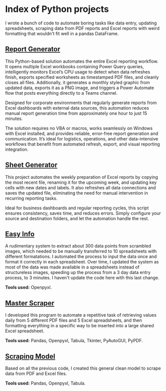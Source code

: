 # Index of Python projects
I wrote a bunch of code to automate boring tasks like data entry, updating spreadsheets, scraping data from PDF reports and Excel reports with weird formatting that wouldn't fit well in a pandas DataFrame. 

## [Report Generator](https://github.com/campos-Allan/report_generator) 
This Python-based solution automates the entire Excel reporting workflow. It opens multiple Excel workbooks containing Power Query queries, intelligently monitors Excel’s CPU usage to detect when data refreshes finish, exports specified worksheets as timestamped PDF files, and cleanly closes all files. Additionally, it generates a monthly styled graphic from updated data, exports it as a PNG image, and triggers a Power Automate flow that posts everything directly to a Teams channel.

Designed for corporate environments that regularly generate reports from Excel dashboards with external data sources, this automation reduces manual report generation time from approximately one hour to just 15 minutes.

The solution requires no VBA or macros, works seamlessly on Windows with Excel installed, and provides reliable, error-free report generation and communication. It’s ideal for logistics, operations, and other data-intensive workflows that benefit from automated refresh, export, and visual reporting integration.

## [Sheet Generator](https://github.com/campos-Allan/sheet_generator) 
This project automates the weekly preparation of Excel reports by copying the most recent file, renaming it for the upcoming week, and updating key cells with new dates and labels. It also refreshes all data connections and saves the updated file, eliminating the need for manual intervention in recurring reporting tasks.

Ideal for business dashboards and regular reporting cycles, this script ensures consistency, saves time, and reduces errors. Simply configure your source and destination folders, and let the automation handle the rest.

## [Easy Info](https://github.com/campos-Allan/easy_info) 
A rudimentary system to extract about 300 data points from scrambled images, which needed to be manually transferred to 10 spreadsheets with different formatations. I automated the process to input the data once and format it correctly in each spreadsheet. Over time, I updated the system as most of the data was made available in a spreadsheets instead of structureless images, speeding up the process from a 3 day data entry process, to 3 minutes. I haven't update the code here with this last change.

**Tools used:** Openpyxl.

## [Master Scraper](https://github.com/campos-Allan/master_scraper)
I developed this program to automate a repetitive task of retrieving values daily from 5 different PDF files and 5 Excel spreadsheets, and then formatting everything in a specific way to be inserted into a large shared Excel spreadsheet. 

**Tools used:** Pandas, Openpyxl, Tabula, Tkinter, PyAutoGUI, PyPDF.

## [Scraping Model](https://github.com/campos-Allan/scraping_model)
Based on all the previous code, I created this general clean model to scrape data from PDF and Excel files.

**Tools used:** Pandas, Openpyxl, Tabula.
